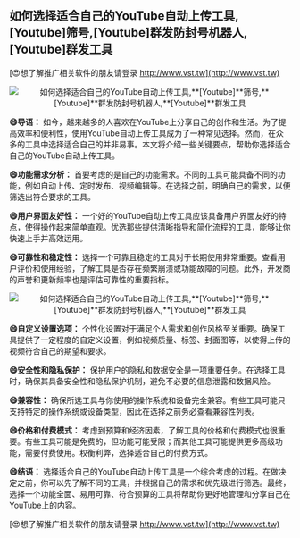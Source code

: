 ## **如何选择适合自己的YouTube自动上传工具,**[Youtube]**筛号,**[Youtube]**群发防封号机器人,**[Youtube]**群发工具**

[😍想了解推广相关软件的朋友请登录 http://www.vst.tw](http://www.vst.tw)

 <center><img src="https://vst.tw/MP4/tuiguang/png/4.png" alt="如何选择适合自己的YouTube自动上传工具,**[Youtube]**筛号,**[Youtube]**群发防封号机器人,**[Youtube]**群发工具"></center>

**😄导语：**
如今，越来越多的人喜欢在YouTube上分享自己的创作和生活。为了提高效率和便利性，使用YouTube自动上传工具成为了一种常见选择。然而，在众多的工具中选择适合自己的并非易事。本文将介绍一些关键要点，帮助你选择适合自己的YouTube自动上传工具。

**😄功能需求分析：**
首要考虑的是自己的功能需求。不同的工具可能具备不同的功能，例如自动上传、定时发布、视频编辑等。在选择之前，明确自己的需求，以便筛选出符合要求的工具。

**😄用户界面友好性：**
一个好的YouTube自动上传工具应该具备用户界面友好的特点，使得操作起来简单直观。优选那些提供清晰指导和简化流程的工具，能够让你快速上手并高效运用。

**😄可靠性和稳定性：**
选择一个可靠且稳定的工具对于长期使用非常重要。查看用户评价和使用经验，了解工具是否存在频繁崩溃或功能故障的问题。此外，开发商的声誉和更新频率也是评估可靠性的重要指标。

 <center><img src="https://vst.tw/MP4/tuiguang/png/7.png" alt="如何选择适合自己的YouTube自动上传工具,**[Youtube]**筛号,**[Youtube]**群发防封号机器人,**[Youtube]**群发工具"></center>

**😄自定义设置选项：**
个性化设置对于满足个人需求和创作风格至关重要。确保工具提供了一定程度的自定义设置，例如视频质量、标签、封面图等，以使得上传的视频符合自己的期望和要求。

**😄安全性和隐私保护：**
保护用户的隐私和数据安全是一项重要任务。在选择工具时，确保其具备安全性和隐私保护机制，避免不必要的信息泄露和数据风险。

**😄兼容性：**
确保所选工具与你使用的操作系统和设备完全兼容。有些工具可能只支持特定的操作系统或设备类型，因此在选择之前务必查看兼容性列表。

**😄价格和付费模式：**
考虑到预算和经济因素，了解工具的价格和付费模式也很重要。有些工具可能是免费的，但功能可能受限；而其他工具可能提供更多高级功能，需要付费使用。权衡利弊，选择适合自己的付费方式。

**😄结语：**
选择适合自己的YouTube自动上传工具是一个综合考虑的过程。在做决定之前，你可以先了解不同的工具，并根据自己的需求和优先级进行筛选。最终，选择一个功能全面、易用可靠、符合预算的工具将帮助你更好地管理和分享自己在YouTube上的内容。

[😍想了解推广相关软件的朋友请登录 http://www.vst.tw](http://www.vst.tw)



